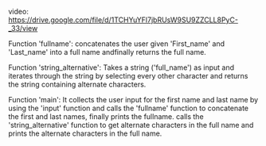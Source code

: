 video: https://drive.google.com/file/d/1TCHYuYFl7jbRUsW9SU9ZZCLL8PyC-_33/view

Function 'fullname':
  concatenates the user given 'First_name' and 'Last_name' into a full name andfinally returns the   full name.

Function 'string_alternative':
  Takes a string ('full_name') as input and iterates through the string by selecting every other     character and returns the string containing alternate characters.
  
Function 'main':
    It collects the user input for the first name and last name by using the 'input' function and
    calls the 'fullname' function to concatenate the first and last names, finally prints the          fullname.
    calls the 'string_alternative' function to get alternate characters in the full name and          prints the alternate characters in the full name.

    
